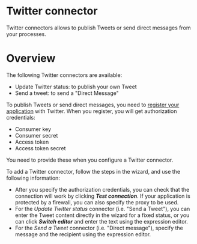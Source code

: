 # Twitter connector

Twitter connectors allows to publish Tweets or send direct messages from your processes.

# Overview

The following Twitter connectors are available:

- Update Twitter status: to publish your own Tweet
- Send a tweet: to send a "Direct Message"

To publish Tweets or send direct messages, you need to [register your application](https://apps.twitter.com/) with Twitter. When you register, you will get authorization credentials:

- Consumer key
- Consumer secret
- Access token
- Access token secret

You need to provide these when you configure a Twitter connector.

To add a Twitter connector, follow the steps in the wizard, and use the following information:

- After you specify the authorization credentials, you can check that the connection will work by clicking **_Test connection_**. If your application is protected by a firewall, you can also specify the proxy to be used.
- For the
  _Update Twitter status_ connector (i.e. "Send a Tweet"), you can enter the Tweet content directly in the wizard for a fixed status, or you can click **_Switch editor_** and enter the text using the expression editor.
- For the
  _Send a Tweet_ connector (i.e. "Direct message"), specify the message and the recipient using the expression editor.
